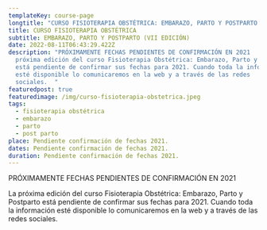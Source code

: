 ```yaml
---
templateKey: course-page
longtitle: "CURSO FISIOTERAPIA OBSTÉTRICA: EMBARAZO, PARTO Y POSTPARTO (VII EDICIÓN)"
title: CURSO FISIOTERAPIA OBSTÉTRICA
subtitle: EMBARAZO, PARTO Y POSTPARTO (VII EDICIÓN)
date: 2022-08-11T06:43:29.422Z
description: "PRÓXIMAMENTE FECHAS PENDIENTES DE CONFIRMACIÓN EN 2021         La
  próxima edición del curso Fisioterapia Obstétrica: Embarazo, Parto y Postparto
  está pendiente de confirmar sus fechas para 2021. Cuando toda la información
  esté disponible lo comunicaremos en la web y a través de las redes
  sociales.  "
featuredpost: true
featuredimage: /img/curso-fisioterapia-obstetrica.jpeg
tags:
  - fisioterapia obstétrica
  - embarazo
  - parto
  - post parto
place: Pendiente confirmación de fechas 2021.
dates: Pendiente confirmación de fechas 2021.
duration: Pendiente confirmación de fechas 2021.
---
```

PRÓXIMAMENTE FECHAS PENDIENTES DE CONFIRMACIÓN EN 2021

La próxima edición del curso Fisioterapia Obstétrica: Embarazo, Parto y Postparto está pendiente de confirmar sus fechas para 2021. Cuando toda la información esté disponible lo comunicaremos en la web y a través de las redes sociales.